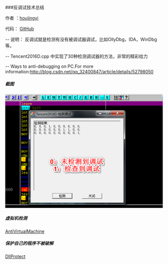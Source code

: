 ###反调试技术总结

作者 ：[houjingyi ](https://bbs.pediy.com/thread-225735.htm)

代码： [GitHub](https://github.com/houjingyi233/test-debug)


--
说明：
反调试就是检测有没有被调试器调试，比如OllyDbg，IDA，WinDbg等。

--
Tencent2016D.cpp 中实现了30种检测调试器的方法，非常的精彩给力

--
Ways to anti-debugging on PC.For more information:http://blog.csdn.net/qq_32400847/article/details/52798050



##### 截图

![snatshot.png](snatshot.png)


##### 虚拟机检测

[AntiVirtualMachine](https://github.com/wanttobeno/AntiVirtualMachine)

##### 保护自己的程序不被破解

[DllProtect](https://github.com/wanttobeno/DllProtect)